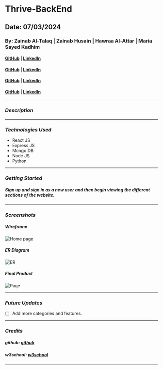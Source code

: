 # Thrive-BackEnd

## Date: 07/03/2024

### By: Zainab Al-Talaq | Zainab Husain | Hawraa Al-Attar | Maria Sayed Kadhim

#### [GitHub](https://github.com/zainabaltalaq) | [LinkedIn](http://www.linkedin.com/in/zainabaltalaq)
#### [GitHub](https://github.com/ZainabHussain20) | [LinkedIn](https://www.linkedin.com/in/zainab-hussain-350643310/)
#### [GitHub](https://github.com/) | [LinkedIn](http://www.linkedin.com/in/)
#### [GitHub](https://github.com/Hawraalattar) | [LinkedIn](https://www.linkedin.com/in/hawraalattar)

---

### **_Description_**

#### 

---

### **_Technologies Used_**

- React JS
- Express JS
- Mongo DB
- Node JS
- Python

---

### **_Getting Started_**

##### Sign up and sign in as a new user and then begin viewing the different sections of the website.

---

### **_Screenshots_**

##### Wireframe

![Home page](images/Home.png)


##### ER Diagram

![ER]()

##### Final Product

![Page]()

---

### **_Future Updates_**

- [ ] Add more categories and features.

---

### **_Credits_**

##### github: [github](https://github.com/SEI-09-Bahrain/class_wiki?tab=readme-ov-file)

##### w3school: [w3school](https://www.w3schools.com/)

---
